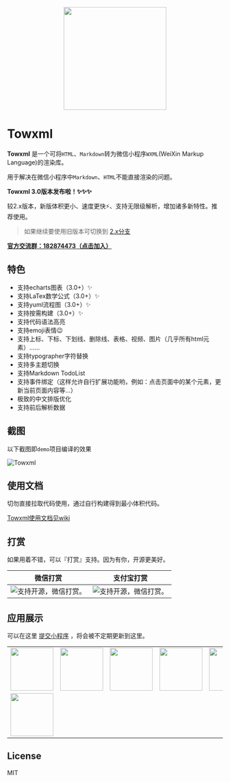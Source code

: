 <div align="center"><img width="240" src="https://cdn.rawgit.com/sbfkcel/towxml/78b0886d/logo.svg"/></div>

# Towxml

**Towxml** 是一个可将`HTML`、`Markdown`转为微信小程序`WXML`(WeiXin Markup Language)的渲染库。

用于解决在微信小程序中`Markdown`、`HTML`不能直接渲染的问题。


**Towxml 3.0版本发布啦！✨✨✨**

较2.x版本，新版体积更小、速度更快⚡️、支持无限级解析，增加诸多新特性。推荐使用。

> 如果继续要使用旧版本可切换到 [2.x分支](https://github.com/sbfkcel/towxml/tree/2.x)

[**官方交流群：182874473（点击加入）**](https://jq.qq.com/?_wv=1027&k=54KTcZi)


## 特色
- 支持echarts图表（3.0+）✨
- 支持LaTex数学公式（3.0+）✨
- 支持yuml流程图（3.0+）✨
- 支持按需构建（3.0+）✨
- 支持代码语法高亮
- 支持emoji表情:wink:
- 支持上标、下标、下划线、删除线、表格、视频、图片（几乎所有html元素）……
- 支持typographer字符替换
- 支持多主题切换
- 支持Markdown TodoList
- 支持事件绑定（这样允许自行扩展功能哟，例如：点击页面中的某个元素，更新当前页面内容等...）
- 极致的中文排版优化
- 支持前后解析数据


## 截图

以下截图即`demo`项目编译的效果

![Towxml](https://raw.githack.com/sbfkcel/blog/gh-pages/wxml_demo/demo3.x.png)


## 使用文档

切勿直接拉取代码使用，通过自行构建得到最小体积代码。

[Towxml使用文档见wiki](https://github.com/sbfkcel/towxml/wiki)


## 打赏

如果用着不错，可以『打赏』支持。因为有你，开源更美好。

|微信打赏|支付宝打赏|
|:---:|:---:|
|![支持开源，微信打赏。](https://www.vvadd.com/wxml_demo/qrcode_wechat.png?v=1)|![支持开源，微信打赏。](https://www.vvadd.com/wxml_demo/qrcode_alipay.png?v=1)|


## 应用展示

可以在这里 [提交小程序](https://github.com/sbfkcel/towxml/issues/60) ，将会被不定期更新到这里。

<table style="width:100%;">
    <tbody>
        <tr>
            <td>
                <img src="https://user-images.githubusercontent.com/8692455/51429898-b159f400-1c4e-11e9-91a1-59cd1fab5042.png" width="100" height="100"/>
            </td>
            <td>
                <img src="https://user-images.githubusercontent.com/8033615/51673550-39524c00-2009-11e9-9554-4d75cd31ba39.jpg" width="100" height="100"/>
            </td>
            <td>
                <img src="https://raw.githubusercontent.com/yicm/WxComment/master/screenshot/xiaobaiai.jpg" width="100" height="100"/>
            </td>
            <td>
                <img src="https://user-images.githubusercontent.com/10069048/52948413-5681fc80-33b4-11e9-9397-26b7088381e5.jpg" width="100" height="100"/>
            </td>
            <td>
                <img src="https://user-images.githubusercontent.com/10728431/53088139-dd191400-3543-11e9-99b7-a5dfb4dceeff.jpg" width="100" height="100"/>
            </td>
            <td>
                <img src="https://user-images.githubusercontent.com/15965696/47959988-d2864d80-e02c-11e8-8c39-dac879bad3d6.jpg" width="100" height="100"/>
            </td>
        </tr>
        <tr>
            <td>
                <img src="https://camo.githubusercontent.com/bd91498a35c8e52893e0254bba21e7334c1540f6/68747470733a2f2f626c6f672e63646e2e7468696e6b6d6f6f6e2e636e2f626c6f672f7479706563686f2f323031392d31312d32325430373a35383a30382e706e67" width="100" height="100"/>
            </td>
        </tr>
    </tbody>
</table>

## License
MIT

